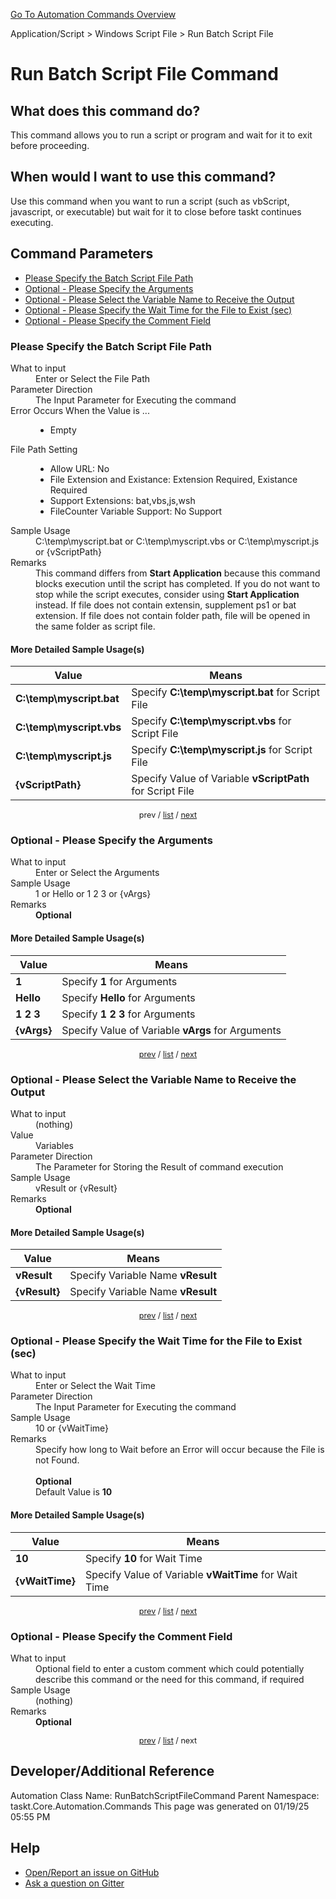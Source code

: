 <!--TITLE: Run Batch Script File Command -->
<!-- SUBTITLE: a command in the Application/Script group. -->
[Go To Automation Commands Overview](/automation-commands.md)


Application/Script &gt; Windows Script File &gt; Run Batch Script File


# Run Batch Script File Command


## What does this command do?
This command allows you to run a script or program and wait for it to exit before proceeding.


## When would I want to use this command?
Use this command when you want to run a script (such as vbScript, javascript, or executable) but wait for it to close before taskt continues executing.


<a id="param_list"></a>
## Command Parameters
- [Please Specify the Batch Script File Path](#param_0)
- [Optional - Please Specify the Arguments](#param_1)
- [Optional - Please Select the Variable Name to Receive the Output](#param_2)
- [Optional - Please Specify the Wait Time for the File to Exist (sec)](#param_3)
- [Optional - Please Specify the Comment Field](#param_4)


<a id="param_0"></a>
### Please Specify the Batch Script File Path


<dl>
<dt>What to input</dt><dd>Enter or Select the File Path</dd>
<dt>Parameter Direction</dt><dd>The Input Parameter for Executing the command</dd>
<dt>Error Occurs When the Value is ...</dt><dd><ul>
<li>Empty</li>
</ul></dd>
<dt>File Path Setting</dt><dd><ul><li>Allow URL: No</li><li>File Extension and Existance: Extension Required, Existance Required</li><li>Support Extensions: bat,vbs,js,wsh</li><li>FileCounter Variable Support: No Support</li></ul></dd>
<dt>Sample Usage</dt><dd>C:\temp\myscript.bat or C:\temp\myscript.vbs or C:\temp\myscript.js or {vScriptPath}</dd>
<dt>Remarks</dt><dd>This command differs from <strong>Start Application</strong> because this command blocks execution until the script has completed. If you do not want to stop while the script executes, consider using <strong>Start Application</strong> instead.
If file does not contain extensin, supplement ps1 or bat extension.
If file does not contain folder path, file will be opened in the same folder as script file.</dd>
</dl>




#### More Detailed Sample Usage(s)
| Value | Means |
|---|---|
| <strong>C:\temp\myscript.bat</strong> | Specify **C:\temp\myscript.bat** for Script File |
| <strong>C:\temp\myscript.vbs</strong> | Specify **C:\temp\myscript.vbs** for Script File |
| <strong>C:\temp\myscript.js</strong> | Specify **C:\temp\myscript.js** for Script File |
| <strong>{vScriptPath}</strong> | Specify Value of Variable **vScriptPath** for Script File |


<div style="font-size: 90%; text-align: center">


prev / [list](#param_list) / [next](#param_1)


</div>


<a id="param_1"></a>
### Optional - Please Specify the Arguments


<dl>
<dt>What to input</dt><dd>Enter or Select the Arguments</dd>
<dt>Sample Usage</dt><dd>1 or Hello or 1 2 3 or {vArgs}</dd>
<dt>Remarks</dt><dd><strong>Optional</strong><br></dd>
</dl>




#### More Detailed Sample Usage(s)
| Value | Means |
|---|---|
| <strong>1</strong> | Specify **1** for Arguments |
| <strong>Hello</strong> | Specify **Hello** for Arguments |
| <strong>1 2 3</strong> | Specify **1 2 3** for Arguments |
| <strong>{vArgs}</strong> | Specify Value of Variable **vArgs** for Arguments |


<div style="font-size: 90%; text-align: center">


[prev](#param_1) / [list](#param_list) / [next](#param_2)


</div>


<a id="param_2"></a>
### Optional - Please Select the Variable Name to Receive the Output


<dl>
<dt>What to input</dt><dd>(nothing)</dd>
<dt>Value</dt><dd>Variables</dd>
<dt>Parameter Direction</dt><dd>The Parameter for Storing the Result of command execution</dd>
<dt>Sample Usage</dt><dd>vResult or {vResult}</dd>
<dt>Remarks</dt><dd><strong>Optional</strong><br></dd>
</dl>




#### More Detailed Sample Usage(s)
| Value | Means |
|---|---|
| <strong>vResult</strong> | Specify Variable Name **vResult** |
| <strong>{vResult}</strong> | Specify Variable Name **vResult** |


<div style="font-size: 90%; text-align: center">


[prev](#param_2) / [list](#param_list) / [next](#param_3)


</div>


<a id="param_3"></a>
### Optional - Please Specify the Wait Time for the File to Exist (sec)


<dl>
<dt>What to input</dt><dd>Enter or Select the Wait Time</dd>
<dt>Parameter Direction</dt><dd>The Input Parameter for Executing the command</dd>
<dt>Sample Usage</dt><dd>10 or {vWaitTime}</dd>
<dt>Remarks</dt><dd>Specify how long to Wait before an Error will occur because the File is not Found.<br><br>
<strong>Optional</strong><br>Default Value is <strong>10</strong></dd>
</dl>




#### More Detailed Sample Usage(s)
| Value | Means |
|---|---|
| <strong>10</strong> | Specify **10** for Wait Time |
| <strong>{vWaitTime}</strong> | Specify Value of Variable **vWaitTime** for Wait Time |


<div style="font-size: 90%; text-align: center">


[prev](#param_3) / [list](#param_list) / [next](#param_4)


</div>


<a id="param_4"></a>
### Optional - Please Specify the Comment Field


<dl>
<dt>What to input</dt><dd>Optional field to enter a custom comment which could potentially describe this command or the need for this command, if required</dd>
<dt>Sample Usage</dt><dd>(nothing)</dd>
<dt>Remarks</dt><dd><strong>Optional</strong><br></dd>
</dl>




<div style="font-size: 90%; text-align: center">


[prev](#param_4) / [list](#param_list) / next


</div>


## Developer/Additional Reference
Automation Class Name: RunBatchScriptFileCommand
Parent Namespace: taskt.Core.Automation.Commands
This page was generated on 01/19/25 05:55 PM


## Help
- [Open/Report an issue on GitHub](https://github.com/rcktrncn/taskt/issues/new)
- [Ask a question on Gitter](https://gitter.im/taskt-rpa/Lobby)
